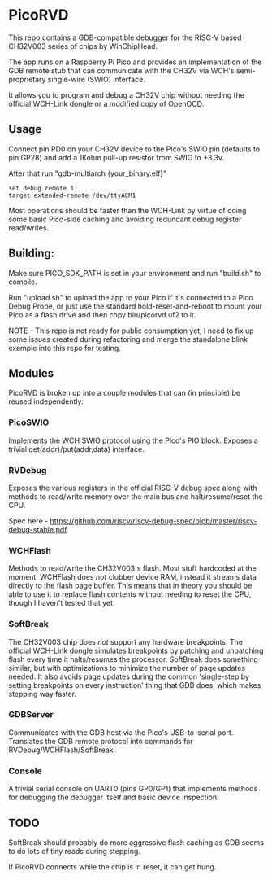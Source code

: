 # PicoRVD

This repo contains a GDB-compatible debugger for the RISC-V based CH32V003 series of chips by WinChipHead.

The app runs on a Raspberry Pi Pico and provides an implementation of the GDB remote stub that can communicate with the CH32V via WCH's semi-proprietary single-wire (SWIO) interface.

It allows you to program and debug a CH32V chip without needing the official WCH-Link dongle or a modified copy of OpenOCD.

## Usage

Connect pin PD0 on your CH32V device to the Pico's SWIO pin (defaults to pin GP28) and add a 1Kohm pull-up resistor from SWIO to +3.3v.

After that run "gdb-multiarch {your_binary.elf}"

```
set debug remote 1
target extended-remote /dev/ttyACM1
```

Most operations should be faster than the WCH-Link by virtue of doing some basic Pico-side caching and avoiding redundant debug register read/writes.

## Building:

Make sure PICO_SDK_PATH is set in your environment and run "build.sh" to compile.

Run "upload.sh" to upload the app to your Pico if it's connected to a Pico Debug Probe, or just use the standard hold-reset-and-reboot to mount your Pico as a flash drive and then copy bin/picorvd.uf2 to it.

NOTE - This repo is not ready for public consumption yet, I need to fix up some issues created during refactoring and merge the standalone blink example into this repo for testing.

## Modules

PicoRVD is broken up into a couple modules that can (in principle) be reused independently:

### PicoSWIO
Implements the WCH SWIO protocol using the Pico's PIO block. Exposes a trivial get(addr)/put(addr,data) interface.

### RVDebug
Exposes the various registers in the official RISC-V debug spec along with methods to read/write memory over the main bus and halt/resume/reset the CPU.

Spec here - https://github.com/riscv/riscv-debug-spec/blob/master/riscv-debug-stable.pdf 

### WCHFlash
Methods to read/write the CH32V003's flash. Most stuff hardcoded at the moment. WCHFlash does _not_ clobber device RAM, instead it streams data directly to the flash page buffer. This means that in theory you should be able to use it to replace flash contents without needing to reset the CPU, though I haven't tested that yet.

### SoftBreak
The CH32V003 chip does _not_ support any hardware breakpoints. The official WCH-Link dongle simulates breakpoints by patching and unpatching flash every time it halts/resumes the processor. SoftBreak does something similar, but with optimizations to minimize the number of page updates needed. It also avoids page updates during the common 'single-step by setting breakpoints on every instruction' thing that GDB does, which makes stepping way faster.

### GDBServer
Communicates with the GDB host via the Pico's USB-to-serial port. Translates the GDB remote protocol into commands for RVDebug/WCHFlash/SoftBreak.

### Console
A trivial serial console on UART0 (pins GP0/GP1) that implements methods for debugging the debugger itself and basic device inspection.

## TODO

SoftBreak should probably do more aggressive flash caching as GDB seems to do lots of tiny reads during stepping.

If PicoRVD connects while the chip is in reset, it can get hung.